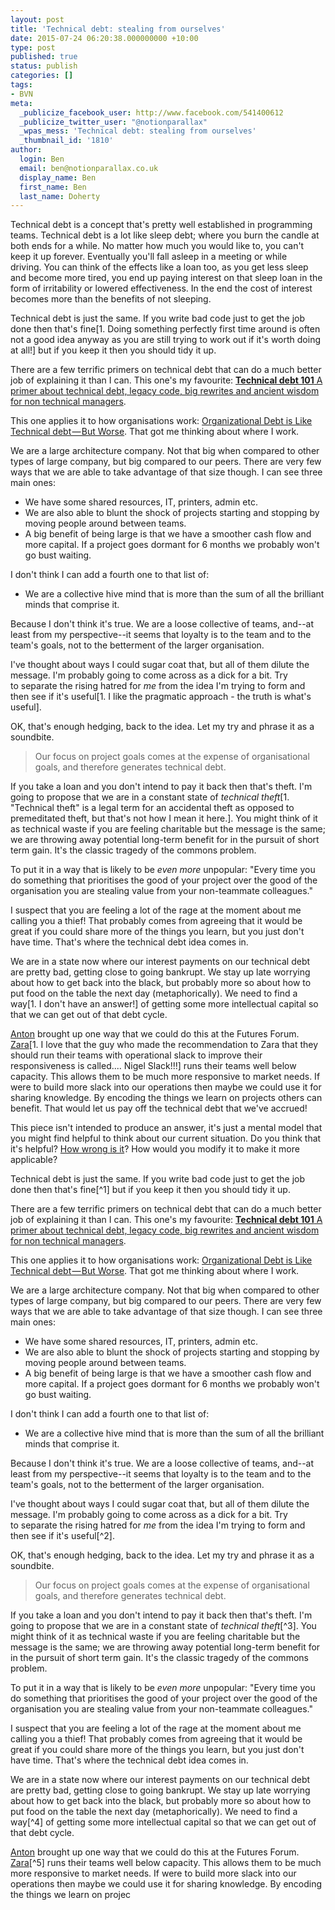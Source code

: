 ```yaml
---
layout: post
title: 'Technical debt: stealing from ourselves'
date: 2015-07-24 06:20:38.000000000 +10:00
type: post
published: true
status: publish
categories: []
tags:
- BVN
meta:
  _publicize_facebook_user: http://www.facebook.com/541400612
  _publicize_twitter_user: "@notionparallax"
  _wpas_mess: 'Technical debt: stealing from ourselves'
  _thumbnail_id: '1810'
author:
  login: Ben
  email: ben@notionparallax.co.uk
  display_name: Ben
  first_name: Ben
  last_name: Doherty
---
```

<p>Technical debt is a concept that's pretty well established in programming teams. Technical debt is a lot like sleep debt; where you burn the candle at both ends for a while. No matter how much you would like to, you can't keep it up forever. Eventually you'll fall asleep in a meeting or while driving. <!--more-->You can think of the effects like a loan too, as you get less sleep and become more tired, you end up paying interest on that sleep loan in the form of irritability or lowered effectiveness. In the end the cost of interest becomes more than the benefits of not sleeping.</p>
<p>Technical debt is just the same. If you write bad code just to get the job done then that's fine[1. Doing something perfectly first time around is often not a good idea anyway as you are still trying to work out if it's worth doing at all!] but if you keep it then you should tidy it up.</p>
<p>There are a few terrific primers on technical debt that can do a much better job of explaining it than I can. This one's my favourite: <a href="https://medium.com/@joaomilho/festina-lente-e29070811b84"><strong>Technical debt 101</strong> A primer about technical debt, legacy code, big rewrites and ancient wisdom for non technical managers</a>.</p>
<p>This one applies it to how organisations work: <a href="https://medium.com/@sgblank/organizational-debt-is-like-technical-debt-but-worse-3c0c86eae3eb">Organizational Debt is Like Technical debt — But Worse</a>. That got me thinking about where I work.</p>
<p>We are a large architecture company. Not that big when compared to other types of large company, but big compared to our peers. There are very few ways that we are able to take advantage of that size though. I can see three main ones:</p>
<ul>
<li>We have some shared resources, IT, printers, admin etc.</li>
<li>We are also able to blunt the shock of projects starting and stopping by moving people around between teams.</li>
<li>A big benefit of being large is that we have a smoother cash flow and more capital. If a project goes dormant for 6 months we probably won't go bust waiting.</li>
</ul>
<p>I don't think I can add a fourth one to that list of:</p>
<ul>
<li>We are a collective hive mind that is more than the sum of all the brilliant minds that comprise it.</li>
</ul>
<p>Because I don't think it's true. We are a loose collective of teams, and--at least from my perspective--it seems that loyalty is to the team and to the team's goals, not to the betterment of the larger organisation.</p>
<p>I've thought about ways I could sugar coat that, but all of them dilute the message. I'm probably going to come across as a dick for a bit. Try to separate the rising hatred for <em>me</em> from the idea I'm trying to form and then see if it's useful[1. I like the pragmatic approach - the truth is what's useful].</p>
<p>OK, that's enough hedging, back to the idea. Let my try and phrase it as a soundbite.</p>
<blockquote><p>Our focus on project goals comes at the expense of organisational goals, and therefore generates technical debt.</p></blockquote>
<p>If you take a loan and you don't intend to pay it back then that's theft. I'm going to propose that we are in a constant state of <em>technical theft</em>[1. "Technical theft" is a legal term for an accidental theft as opposed to premeditated theft, but that's not how I mean it here.]. You might think of it as technical waste if you are feeling charitable but the message is the same; we are throwing away potential long-term benefit for in the pursuit of short term gain. It's the classic tragedy of the commons problem.</p>
<p>To put it in a way that is likely to be <em>even more</em> unpopular: "Every time you do something that prioritises the good of your project over the good of the organisation you are stealing value from your non-teammate colleagues."</p>
<p>I suspect that you are feeling a lot of the rage at the moment about me calling you a thief! That probably comes from agreeing that it would be great if you could share more of the things you learn, but you just don't have time. That's where the technical debt idea comes in.</p>
<p>We are in a state now where our interest payments on our technical debt are pretty bad, getting close to going bankrupt. We stay up late worrying about how to get back into the black, but probably more so about how to put food on the table the next day (metaphorically). We need to find a way[1. I don't have an answer!] of getting some more intellectual capital so that we can get out of that debt cycle.</p>
<p><a href="https://www.linkedin.com/in/antonandrews">Anton</a> brought up one way that we could do this at the Futures Forum. <a href="http://www.ukessays.com/essays/business/performance-review-of-the-spanish-zara-brand-business-essay.php">Zara</a>[1. I love that the guy who made the recommendation to Zara that they should run their teams with operational slack to improve their responsiveness is called.... Nigel Slack!!!] runs their teams well below capacity. This allows them to be much more responsive to market needs. If were to build more slack into our operations then maybe we could use it for sharing knowledge. By encoding the things we learn on projects others can benefit. That would let us pay off the technical debt that we've accrued!</p>
<p>This piece isn't intended to produce an answer, it's just a mental model that you might find helpful to think about our current situation. Do you think that it's helpful? <a title="essentially, all models are wrong, but some are useful" href="https://en.wikipedia.org/wiki/George_E._P._Box#Quotes">How wrong is it</a>? How would you modify it to make it more applicable?</p>
<p>Technical debt is just the same. If you write bad code just to get the job done then that's fine[^1] but if you keep it then you should tidy it up.</p>
<p>There are a few terrific primers on technical debt that can do a much better job of explaining it than I can. This one's my favourite: <a href="https://medium.com/@joaomilho/festina-lente-e29070811b84"><strong>Technical debt 101</strong> A primer about technical debt, legacy code, big rewrites and ancient wisdom for non technical managers</a>.</p>
<p>This one applies it to how organisations work: <a href="https://medium.com/@sgblank/organizational-debt-is-like-technical-debt-but-worse-3c0c86eae3eb">Organizational Debt is Like Technical debt — But Worse</a>. That got me thinking about where I work.</p>
<p>We are a large architecture company. Not that big when compared to other types of large company, but big compared to our peers. There are very few ways that we are able to take advantage of that size though. I can see three main ones:</p>
<ul>
<li>We have some shared resources, IT, printers, admin etc.</li>
<li>We are also able to blunt the shock of projects starting and stopping by moving people around between teams.</li>
<li>A big benefit of being large is that we have a smoother cash flow and more capital. If a project goes dormant for 6 months we probably won't go bust waiting.</li>
</ul>
<p>I don't think I can add a fourth one to that list of:</p>
<ul>
<li>We are a collective hive mind that is more than the sum of all the brilliant minds that comprise it.</li>
</ul>
<p>Because I don't think it's true. We are a loose collective of teams, and--at least from my perspective--it seems that loyalty is to the team and to the team's goals, not to the betterment of the larger organisation.</p>
<p>I've thought about ways I could sugar coat that, but all of them dilute the message. I'm probably going to come across as a dick for a bit. Try to separate the rising hatred for <em>me</em> from the idea I'm trying to form and then see if it's useful[^2].</p>
<p>OK, that's enough hedging, back to the idea. Let my try and phrase it as a soundbite.</p>
<blockquote><p>Our focus on project goals comes at the expense of organisational goals, and therefore generates technical debt.</p></blockquote>
<p>If you take a loan and you don't intend to pay it back then that's theft. I'm going to propose that we are in a constant state of <em>technical theft</em>[^3]. You might think of it as technical waste if you are feeling charitable but the message is the same; we are throwing away potential long-term benefit for in the pursuit of short term gain. It's the classic tragedy of the commons problem.</p>
<p>To put it in a way that is likely to be <em>even more</em> unpopular: "Every time you do something that prioritises the good of your project over the good of the organisation you are stealing value from your non-teammate colleagues."</p>
<p>I suspect that you are feeling a lot of the rage at the moment about me calling you a thief! That probably comes from agreeing that it would be great if you could share more of the things you learn, but you just don't have time. That's where the technical debt idea comes in.</p>
<p>We are in a state now where our interest payments on our technical debt are pretty bad, getting close to going bankrupt. We stay up late worrying about how to get back into the black, but probably more so about how to put food on the table the next day (metaphorically). We need to find a way[^4] of getting some more intellectual capital so that we can get out of that debt cycle.</p>
<p><a href="https://www.linkedin.com/in/antonandrews">Anton</a> brought up one way that we could do this at the Futures Forum. <a href="http://www.ukessays.com/essays/business/performance-review-of-the-spanish-zara-brand-business-essay.php">Zara</a>[^5] runs their teams well below capacity. This allows them to be much more responsive to market needs. If were to build more slack into our operations then maybe we could use it for sharing knowledge. By encoding the things we learn on projec

[^1]: Doing something perfectly first time around is often not a good idea anyway as you are still trying to work out if it's worth doing at all!

[^2]: I like the pragmatic approach - the truth is what's useful

[^3]: "Technical theft" is a legal term for an accidental theft as opposed to premeditated theft, but that's not how I mean it here.

[^4]: I don't have an answer!

[^5]: I love that the guy who made the recommendation to Zara that they should run their teams with operational slack to improve their responsiveness is called.... Nigel Slack!!!

